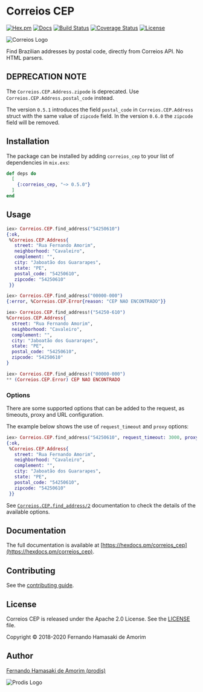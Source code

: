 # Correios CEP

[![Hex.pm](https://img.shields.io/hexpm/v/correios_cep.svg)](https://hex.pm/packages/correios_cep)
[![Docs](https://img.shields.io/badge/hex-docs-542581.svg)](https://hexdocs.pm/correios_cep)
[![Build Status](https://travis-ci.org/prodis/correios-cep-elixir.svg?branch=master)](https://travis-ci.org/prodis/correios-cep-elixir)
[![Coverage Status](https://coveralls.io/repos/github/prodis/correios-cep-elixir/badge.svg?branch=master)](https://coveralls.io/github/prodis/correios-cep-elixir?branch=master)
[![License](https://img.shields.io/hexpm/l/correios_cep.svg)](LICENSE)

![Correios Logo](http://prodis.net.br/images/ruby/2015/correios_logo.png)

Find Brazilian addresses by postal code, directly from Correios API. No HTML parsers.

## DEPRECATION NOTE

The `Correios.CEP.Address.zipode` is deprecated. Use `Correios.CEP.Address.postal_code` instead.

The version `0.5.1` introduces the field `postal_code` in `Correios.CEP.Address` struct with the
same value of `zipcode` field. In the version `0.6.0` the `zipcode` field will be removed.

## Installation

The package can be installed by adding `correios_cep` to your list of dependencies in `mix.exs`:

```elixir
def deps do
  [
    {:correios_cep, "~> 0.5.0"}
  ]
end
```

## Usage

```elixir
iex> Correios.CEP.find_address("54250610")
{:ok,
 %Correios.CEP.Address{
   street: "Rua Fernando Amorim",
   neighborhood: "Cavaleiro",
   complement: "",
   city: "Jaboatão dos Guararapes",
   state: "PE",
   postal_code: "54250610",
   zipcode: "54250610"
 }}

iex> Correios.CEP.find_address("00000-000")
{:error, %Correios.CEP.Error{reason: "CEP NAO ENCONTRADO"}}

iex> Correios.CEP.find_address!("54250-610")
%Correios.CEP.Address{
  street: "Rua Fernando Amorim",
  neighborhood: "Cavaleiro",
  complement: "",
  city: "Jaboatão dos Guararapes",
  state: "PE",
  postal_code: "54250610",
  zipcode: "54250610"
}

iex> Correios.CEP.find_address!("00000-000")
** (Correios.CEP.Error) CEP NAO ENCONTRADO
```

### Options

There are some supported options that can be added to the request, as timeouts, proxy and URL
configuration.

The example below shows the use of `request_timeout` and `proxy` options:

```elixir
iex> Correios.CEP.find_address("54250610", request_timeout: 3000, proxy: {"localhost", 8888})
{:ok,
 %Correios.CEP.Address{
   street: "Rua Fernando Amorim",
   neighborhood: "Cavaleiro",
   complement: "",
   city: "Jaboatão dos Guararapes",
   state: "PE",
   postal_code: "54250610",
   zipcode: "54250610"
 }}
```

See [`Correios.CEP.find_address/2`](https://hexdocs.pm/correios_cep/Correios.CEP.html#find_address/2)
documentation to check the details of the available options.

## Documentation

The full documentation is available at [https://hexdocs.pm/correios_cep](https://hexdocs.pm/correios_cep).

## Contributing

See the [contributing guide](https://github.com/prodis/correios-cep-elixir/blob/master/CONTRIBUTING.md).

## License

Correios CEP is released under the Apache 2.0 License. See the [LICENSE](https://github.com/prodis/correios-cep-elixir/blob/master/LICENSE) file.

Copyright © 2018-2020 Fernando Hamasaki de Amorim

## Author

[Fernando Hamasaki de Amorim (prodis)](https://github.com/prodis)

![Prodis Logo](https://camo.githubusercontent.com/c01a3ebca1c000d7586a998bb07316c8cb784ce5/687474703a2f2f70726f6469732e6e65742e62722f696d616765732f70726f6469735f3135302e676966)
